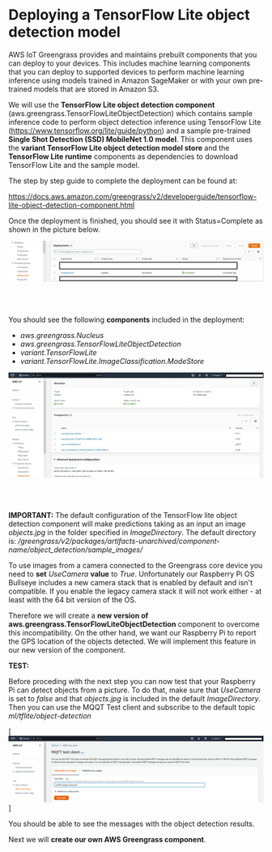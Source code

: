 # Deploying a TensorFlow Lite object detection model 

AWS IoT Greengrass provides and maintains prebuilt components that you can deploy to your devices. This includes machine learning components that you can deploy to supported devices to perform machine learning inference using models trained in Amazon SageMaker or with your own pre-trained models that are stored in Amazon S3. 

We will use the **TensorFlow Lite object detection component** (aws.greengrass.TensorFlowLiteObjectDetection) which contains sample inference code to perform object detection inference using TensorFlow Lite (https://www.tensorflow.org/lite/guide/python) and a sample pre-trained **Single Shot Detection (SSD) MobileNet 1.0 model**. 
This component uses the **variant TensorFlow Lite object detection model store** and the **TensorFlow Lite runtime** components as dependencies to download TensorFlow Lite and the sample model. 


The step by step guide to complete the deployment can be found at: 

https://docs.aws.amazon.com/greengrass/v2/developerguide/tensorflow-lite-object-detection-component.html




Once the deployment is finished, you should see it with Status=Complete as shown in the picture below. 




![Deployment Status](deplocompleted.jpg)

<br/><br/>



You should see the following **components** included in the deployment: 

* *aws.greengrass.Nucleus*
* *aws.greengrass.TensorFlowLiteObjectDetection*
* *variant.TensorFlowLite*
* *variant.TensorFlowLite.ImageClassification.ModeStore*




![Components in the Deployment](deployment_components.jpg)

<br/><br/>

**IMPORTANT:**
 The default configuration of the TensorFlow lite object detection component will make predictions taking as an input an image *objects.jpg* in the folder specified in *ImageDirectory*. The default directory is:  */greengrass/v2/packages/artifacts-unarchived/component-name/object_detection/sample_images/*


To use images from a camera connected to the Greengrass core device you need to **set** *UseCamera* **value** to *True*. 
Unfortunately our Raspberry Pi OS Bullseye includes a new camera stack that is enabled by default and isn't compatible. If you enable the legacy camera stack it will not work either - at least with the 64 bit version of the OS. 


Therefore we will create a **new version of aws.greengrass.TensorFlowLiteObjectDetection** component to overcome this incompatibility.
On the other hand, we want our Raspberry Pi to report the GPS location of the objects detected. 
We will implement this feature in our new version of the component. 




**TEST:**

Before proceding with the next step you can now test that your Raspberry Pi can detect objects from a picture. To do that, make sure that *UseCamera* is set to *false* and
that *objects.jpg* is included in the default *ImageDirectory*. Then you can use the MQQT Test client and subscribe to the default topic *ml/tflite/object-detection*


[![mqtt](mqtt_topic.png)]


You should be able to see the messages with the object detection results. 

Next we will **create our own AWS Greengrass component**.

